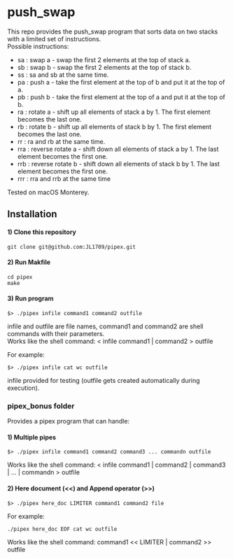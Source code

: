 # push_swap

This repo provides the push_swap program that sorts data on two stacks with a limited set of instructions.  
Possible instructions:
- sa : swap a - swap the first 2 elements at the top of stack a.
- sb : swap b - swap the first 2 elements at the top of stack b.
- ss : sa and sb at the same time.
- pa : push a - take the first element at the top of b and put it at the top of a.
- pb : push b - take the first element at the top of a and put it at the top of b.
- ra : rotate a - shift up all elements of stack a by 1. The first element becomes the last one.
- rb : rotate b - shift up all elements of stack b by 1. The first element becomes the last one.
- rr : ra and rb at the same time.
- rra : reverse rotate a - shift down all elements of stack a by 1. The last element becomes the first one.
- rrb : reverse rotate b - shift down all elements of stack b by 1. The last element becomes the first one.
- rrr : rra and rrb at the same time

Tested on macOS Monterey.

## Installation

#### 1) Clone this repository 
```
git clone git@github.com:JL1709/pipex.git
```

#### 2) Run Makfile
```
cd pipex
make
```

#### 3)  Run program
```
$> ./pipex infile command1 command2 outfile
```
infile and outfile are file names, command1 and command2 are shell commands with their parameters.  
Works like the shell command: < infile command1 | command2 > outfile
  
For example:
```
$> ./pipex infile cat wc outfile
```
infile provided for testing (outfile gets created automatically during execution).

### pipex_bonus folder
Provides a pipex program that can handle:

#### 1) Multiple pipes
```
$> ./pipex infile command1 command2 command3 ... commandn outfile
```
Works like the shell command: < infile command1 | command2 | command3 | ... | commandn > outfile

#### 2) Here document (<<) and Append operator (>>)
```
$> ./pipex here_doc LIMITER command1 command2 file
```
For example:
```
./pipex here_doc EOF cat wc outfile
```
Works like the shell command: command1 << LIMITER | command2 >> outfile

